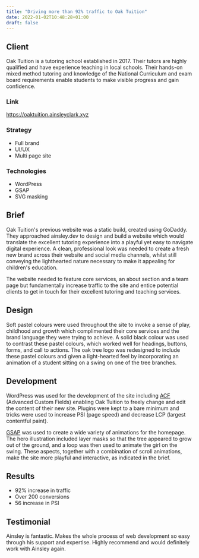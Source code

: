 ```yaml
---
title: "Driving more than 92% traffic to Oak Tuition"
date: 2022-01-02T10:48:28+01:00
draft: false
---
```


## Client
Oak Tuition is a tutoring school established in 2017. Their tutors are highly qualified and have experience teaching
in local schools. Their hands-on mixed method tutoring and knowledge of the National Curriculum and exam board
requirements enable students to make visible progress and gain confidence.

### Link
https://oaktuition.ainsleyclark.xyz

### Strategy
- Full brand
- UI/UX
- Multi page site

### Technologies
- WordPress
- GSAP
- SVG masking

## Brief
Oak Tuition's previous website was a static build, created using GoDaddy. They approached ainsley.dev to design and
build a website which would translate the excellent tutoring experience into a playful yet easy to navigate digital
experience. A clean, professional look was needed to create a fresh new brand across their website and social media
channels, whilst still conveying the lighthearted nature necessary to make it appealing for children's education.

The website needed to feature core services, an about section and a team page but fundamentally increase traffic to the
site and entice potential clients to get in touch for their excellent tutoring and teaching services.

## Design
Soft pastel colours were used throughout the site to invoke a sense of play, childhood and growth which complimented
their core services and the brand language they were trying to achieve. A solid black colour was used to contrast these
pastel colours, which worked well for headings, buttons, forms, and call to actions. The oak tree logo was redesigned to
include these pastel colours and given a light-hearted feel by incorporating an animation of a student sitting on a
swing on one of the tree branches.

## Development
WordPress was used for the development of the site including [ACF](https://www.advancedcustomfields.com/) (Advanced
Custom Fields) enabling Oak Tuition to freely change and edit the content of their new site. Plugins were kept to a bare
minimum and tricks were used to increase PSI (page speed) and decrease LCP (largest contentful paint).

[GSAP](https://greensock.com/gsap/) was used to create a wide variety of animations for the homepage. The hero
illustration included layer masks so that the tree appeared to grow out of the ground, and a loop was then used to
animate the girl on the swing. These aspects, together with a combination of scroll animations, make the site more
playful and interactive, as indicated in the brief.

## Results
- 92% increase in traffic
- Over 200 conversions
- 56 increase in PSI

## Testimonial
Ainsley is fantastic. Makes the whole process of web development so easy through his support and expertise. Highly
recommend and would definitely work with Ainsley again.
